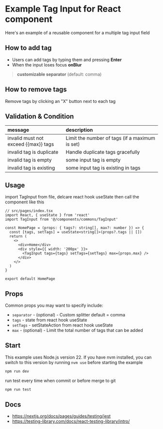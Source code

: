 # Example Tag Input for React component

Here's an example of a reusable component for a multiple tag input field

## How to add tag

- Users can add tags by typing them and pressing **Enter**
- When the input loses focus **onBlur**

> **customizable separator** (default: comma)

## How to remove tags

Remove tags by clicking an "X" button next to each tag

## Validation & Condition

| message                              | description                                    |
| :----------------------------------- | :--------------------------------------------- |
| invalid must not exceed {{max}} tags | Limit the number of tags (if a maximum is set) |
| invalid tag is duplicate             | Handle duplicate tags gracefully               |
| invalid tag is empty                 | some input tag is empty                        |
| invalid tag is existing              | some input tag is existing in tags             |

## Usage

import TagInput from file, delcare react hook useState then call the component like this

```tsx
// src/pages/index.tsx
import React, { useState } from 'react'
import TagInput from '@/components/commons/TagInput'

const HomePage = (props: { tags?: string[], max?: number }) => {
  const [tags, setTags] = useState<string[]>(props?.tags || [])
  return (
    <>
      <div>Home</div>
      <div style={{ width: '200px' }}>
        <TagInput tags={tags} setTags={setTags} max={props.max} />
      </div>
    </>
  )
}

export default HomePage
```

## Props

Common props you may want to specify include:

- `separator` - (optional) - Custom splitter default = comma
- `tags` - state from react hook useState
- `setTags` - setStateAction from react hook useState
- `max` - (optional) - Limit the total number of tags that can be added

## Start

This example uses Node.js version 22. If you have nvm installed, you can switch to this version by running `nvm use` before starting the example

```bash
npm run dev
```

run test every time when commit or before merge to git

```bash
npm run test
```

## Docs

- https://nextjs.org/docs/pages/guides/testing/jest
- https://testing-library.com/docs/react-testing-library/intro/

